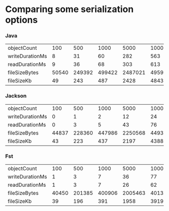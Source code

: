 # Comparing some serialization options

### Java						

||||||||
| ------------|-----|------|---------|------|--------|--------|						
|objectCount |	100 |	500|	1000|	5000|	10000|	15000 |
|writeDurationMs |	8 |	31 |	60 |	282 |	563 |	869| 
|readDurationMs |	9 |	36 |	68 |	303 |	613 |	929| 
|fileSizeBytes |	50540 |	249392 |	499422 |	2487021 |	4959441 |	7431582| 
|fileSizeKb |	49 |	243 |	487 |	2428 |	4843 |	7257| 
						
### Jackson				
	
||||||||
| ------------|-----|------|---------|------|--------|--------|							
|objectCount|	100|	500|	1000|	5000|	10000|	15000|
|writeDurationMs|	0|	1|	2|	12|	24|	34|
|readDurationMs|	0|	3|	5|	43|	76|	107|
|fileSizeBytes|	44837|	228360|	447986|	2250568|	4493912|	6756109|
|fileSizeKb|	43|	223|	437|	2197|	4388|	6597|
						
### Fst	

||||||||
| ------------|-----|------|---------|------|--------|--------|						
|objectCount|	100|	500|	1000|	5000|	10000|	15000|
|writeDurationMs|	1|	3|	7|	36|	77|	178|
|readDurationMs|	1|	3|	7|	26|	62|	130|
|fileSizeBytes|	40450|	201385|	400906|	2005463|	4013132|	6012058|
|fileSizeKb|	39|	196|	391|	1958|	3919|	5871|
						